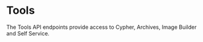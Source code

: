 # Tools

The Tools API endpoints provide access to Cypher, Archives, Image Builder and Self Service.

